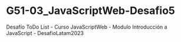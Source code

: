 # G51-03_JavaScriptWeb-Desafio5
Desafío ToDo List - Curso JavaScriptWeb - Modulo Introducción a JavaScript - DesafioLatam2023
